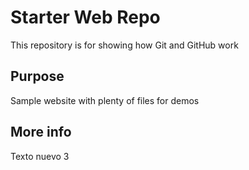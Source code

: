 # Starter Web Repo

This repository is for showing how Git and GitHub work

## Purpose

Sample website with plenty of files for demos

## More info

Texto nuevo 3
